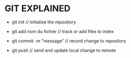 # GIT EXPLAINED

- git init // initialise the repository

- git add nom du fichier // track or add files to index

- git commit -m "message" // record change to repository

- git push // send and update local change to remote
